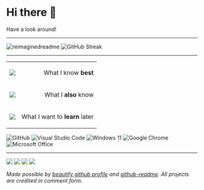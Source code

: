 # Hi there 👋

Have a look around!

---

<!-- https://github.com/PressJump/reimaginedreadme -->
<img src="https://myreadme.vercel.app/api/embed/penzboti?panels=userstatistics,commitgraph" alt="reimaginedreadme" />
<!-- https://github.com/DenverCoder1/github-readme-streak-stats -->
<img src="https://streak-stats.demolab.com?user=penzboti&theme=highcontrast&hide_border=true&date_format=%5BY%20%5DM%20j" alt="GitHub Streak" />

---

<!-- https://github.com/tandpfun/skill-icons -->
<!-- or https://skillicons.dev -->
<!--* if possible, design this better, later -->
<table>
<tr>
    <td>
        <p align="center">
            <img src="https://skillicons.dev/icons?i=html,js,md" /><br/>
        </p>
    </td>
    <td><p align="right">What I know <b>best</b></p></td>
</tr>
<tr>
    <td>
        <p align="center">
            <img src="https://skillicons.dev/icons?i=rust,nodejs,python,css&perline=4" /><br/>
        </p>
    </td>
    <td><p align="right">What I <b>also</b> know</p></td>
</tr>
<tr>
    <td>
        <p align="center">
            <img src="https://skillicons.dev/icons?i=godot,unreal,bevy,wasm,figma,blender,mongodb,ts&perline=4" />
        </p>
    </td>
    <td><p align="right">What I want to <b>learn</b> later</p></td>
</tr>
</table>

<!-- https://github.com/Ileriayo/markdown-badges -->
![GitHub](https://img.shields.io/badge/github-%23121011.svg?style=for-the-badge&logo=github&logoColor=white)
![Visual Studio Code](https://img.shields.io/badge/Visual%20Studio%20Code-0078d7.svg?style=for-the-badge&logo=visual-studio-code&logoColor=white)
![Windows 11](https://img.shields.io/badge/Windows%2011-%230079d5.svg?style=for-the-badge&logo=Windows%2011&logoColor=white)
![Google Chrome](https://img.shields.io/badge/Google%20Chrome-4285F4?style=for-the-badge&logo=GoogleChrome&logoColor=white)
![Microsoft Office](https://img.shields.io/badge/Microsoft_Office-D83B01?style=for-the-badge&logo=microsoft-office&logoColor=white)

---

<!-- https://github.com/Ileriayo/markdown-badges -->
<a href="https://discordapp.com/users/495654383388983315"><img src="https://img.shields.io/badge/Discord-%235865F2.svg?style=for-the-badge&logo=discord&logoColor=white" /></a>
<a href="https://stackoverflow.com/users/12706133/penzboti"><img src="https://img.shields.io/badge/-Stackoverflow-FE7A16?style=for-the-badge&logo=stack-overflow&logoColor=white" /></a>
<a href="https://steamcommunity.com/id/penzboti/"><img src="https://img.shields.io/badge/steam-%23000000.svg?style=for-the-badge&logo=steam&logoColor=white" /></a>
<a href="https://open.spotify.com/user/21f43hcene2wu3yhhj75us3qy?si=1d74ebe8b7394341"><img src="https://img.shields.io/badge/Spotify-1ED760?style=for-the-badge&logo=spotify&logoColor=white" /></a>

*Made possible by [beautify github profile](https://github.com/rzashakeri/beautify-github-profile) and [github-readme](https://github.com/madushadhanushka/github-readme).*
*All projects are credited in comment form.*

<!--* some cool additions aswell, altough they take up a lot of space -->
<!-- https://github.com/omidnikrah/github-readme-stackoverflow -->
<!-- [![Stackowerflow profile penzboti](https://github-readme-stackoverflow.vercel.app/?userID=12706133&theme=dark&layout=compact)](https://stackoverflow.com/users/6558042/omid-nikrah) -->

<!-- https://github.com/kittinan/spotify-github-profile -->
<!-- [![spotify-github-profile penzboti](https://spotify-github-profile.vercel.app/api/view?uid=21f43hcene2wu3yhhj75us3qy&cover_image=true&theme=natemoo-re&show_oNatemoo-reffline=true&background_color=121212&interchange=true)](https://spotify-github-profile.vercel.app/api/view?uid=21f43hcene2wu3yhhj75us3qy&redirect=true) -->
